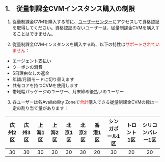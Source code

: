 ﻿## 1.　従量制課金CVMインスタンス購入の制限1) 従量制課金CVMを購入する前に、<a href="https://console.cloud.tencent.com/developer">ユーザーセンター</a>にアクセスして資格認証を取得してください。資格認証のないユーザーは、従量制課金CVMを購入することはできません。</font>2) 従量制課金CVMインスタンスを購入する時、以下の特性は<font color="red">サポートされていません</font>：- エージェント支払い- クーポンの消費- 5日理由なしの返金- 年額/月額モードに切り替えます- 共有コアを持つCVMを使用します- 帯域幅パッケージのユーザー、月末締め後払いのユーザー3) 各ユーザーは各Availability Zoneで<font color="red">合計</font>購入できる従量制課金CVMの数は一定の割り当て量があります： | 広州2区 |広州3区| 上海1区 |上海2区 |北京1区|北京2区| 香港1区| シンガポール1区|トロント1区 |シリコンバレー1区 ||:---------:|:---------:|:---------:|:---------:|:---------:|:---------:|:---------:|:---------:|:---------:|:---------:|| 30 | 30 | 30 | 30 |30 | 30 |20 |30 |20 |20 |